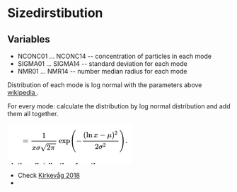 # Sizedirstibution 

## Variables

- NCONC01 ... NCONC14 -- concentration of particles in each mode
- SIGMA01 ... SIGMA14 -- standard deviation for each mode
- NMR01 ... NMR14  -- number median radius for each mode 

Distribution of each mode is log normal with the parameters above [wikipedia ](https://en.wikipedia.org/wiki/Log-normal_distribution).


For every mode: 
calculate the distribution by log normal distribution and add them all together.

![img.png](img.png)

- Check [Kirkevåg 2018](https://www.geosci-model-dev.net/11/3945/2018/)
- 